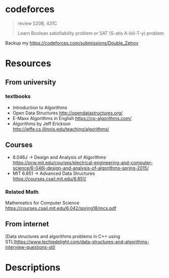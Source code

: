 # codeforces
> review 520B, 431C
> 
> Learn Boolean satisfiability problem or SAT (S-atis A-bili-T-y) problem 

Backup my https://codeforces.com/submissions/Double_Zetrov
# Resources
## From university
### textbooks

* Introduction to Algorithms
* Open Data Structures <http://opendatastructures.org/>
* E-Maxx Algorithms in English <https://cp-algorithms.com/>
* Algorithms by Jeff Erickson <http://jeffe.cs.illinois.edu/teaching/algorithms/>
## Courses

* 6.046J -> Design and Analysis of Algorithms
<https://ocw.mit.edu/courses/electrical-engineering-and-computer-science/6-046j-design-and-analysis-of-algorithms-spring-2015/>
* MIT 6.851  -> Advanced Data Structures
 <https://courses.csail.mit.edu/6.851/>

### Related Math

Mathematics for Computer Science <https://courses.csail.mit.edu/6.042/spring18/mcs.pdf>

## From internet
[Data structures and algorithms problems in C++ using STL]<https://www.techiedelight.com/data-structures-and-algorithms-interview-questions-stl/>

# Descriptions
